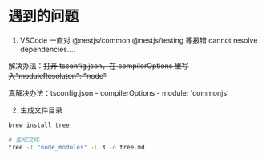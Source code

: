 # 遇到的问题

1. VSCode 一直对 @nestjs/common @nestjs/testing 等报错 cannot resolve dependencies....

解决办法：~~打开 tsconfig.json，在 compilerOptions 里写入"moduleResoluton": "node"~~

真解决办法：tsconfig.json - compilerOptions - module: 'commonjs'

2. 生成文件目录

```bash
brew install tree

# 生成文件
tree -I "node_modules" -L 3 -o tree.md
```
